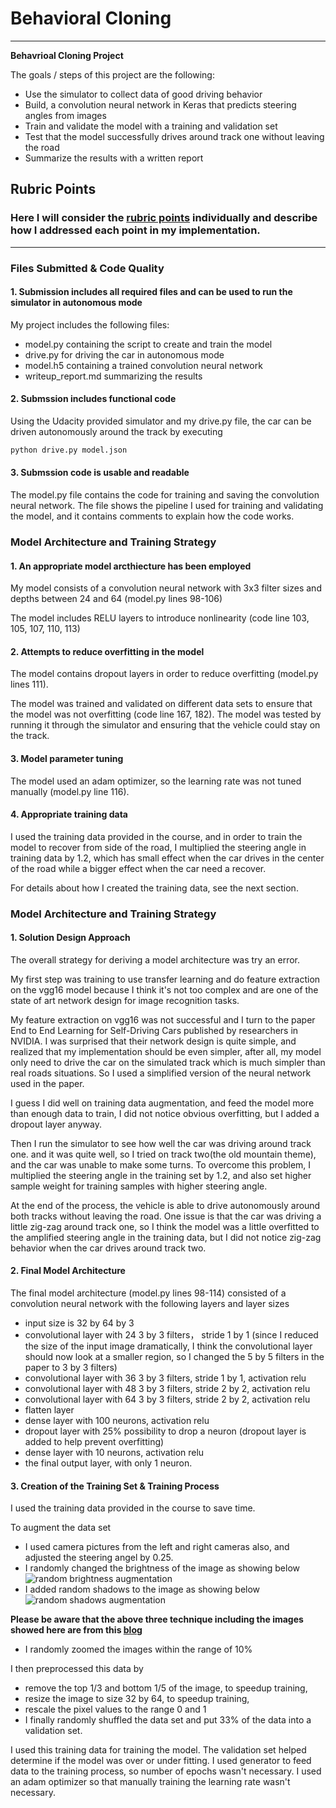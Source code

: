 # **Behavioral Cloning**


---

**Behavrioal Cloning Project**

The goals / steps of this project are the following:
* Use the simulator to collect data of good driving behavior
* Build, a convolution neural network in Keras that predicts steering angles from images
* Train and validate the model with a training and validation set
* Test that the model successfully drives around track one without leaving the road
* Summarize the results with a written report


[//]: # (Image References)

[image1]: ./examples/placeholder.png "Model Visualization"
[image2]: ./examples/placeholder.png "Grayscaling"
[image3]: ./examples/placeholder_small.png "Recovery Image"
[image4]: ./examples/placeholder_small.png "Recovery Image"
[image5]: ./examples/placeholder_small.png "Recovery Image"
[image6]: ./examples/placeholder_small.png "Normal Image"
[image7]: ./examples/placeholder_small.png "Flipped Image"

## Rubric Points
### Here I will consider the [rubric points](https://review.udacity.com/#!/rubrics/432/view) individually and describe how I addressed each point in my implementation.  

---
### Files Submitted & Code Quality

#### 1. Submission includes all required files and can be used to run the simulator in autonomous mode

My project includes the following files:
* model.py containing the script to create and train the model
* drive.py for driving the car in autonomous mode
* model.h5 containing a trained convolution neural network
* writeup_report.md  summarizing the results

#### 2. Submssion includes functional code
Using the Udacity provided simulator and my drive.py file, the car can be driven autonomously around the track by executing
```sh
python drive.py model.json
```

#### 3. Submssion code is usable and readable

The model.py file contains the code for training and saving the convolution neural network. The file shows the pipeline I used for training and validating the model, and it contains comments to explain how the code works.

### Model Architecture and Training Strategy

#### 1. An appropriate model arcthiecture has been employed

My model consists of a convolution neural network with 3x3 filter sizes and depths between 24 and 64 (model.py lines 98-106)

The model includes RELU layers to introduce nonlinearity (code line 103, 105, 107, 110, 113)

#### 2. Attempts to reduce overfitting in the model

The model contains dropout layers in order to reduce overfitting (model.py lines 111).

The model was trained and validated on different data sets to ensure that the model was not overfitting (code line 167, 182). The model was tested by running it through the simulator and ensuring that the vehicle could stay on the track.

#### 3. Model parameter tuning

The model used an adam optimizer, so the learning rate was not tuned manually (model.py line 116).

#### 4. Appropriate training data
I used the training data provided in the course, and in order to train the model to recover from side of the road, I multiplied the steering angle in training data by 1.2, which has small effect when the car drives in the center of the road while a bigger effect when the car need a recover.

For details about how I created the training data, see the next section.

### Model Architecture and Training Strategy

#### 1. Solution Design Approach

The overall strategy for deriving a model architecture was try an error.

My first step was training to use transfer learning and do feature extraction on the vgg16 model because I think it's not too complex and are one of the state of art network design for image recognition tasks.

My feature extraction on vgg16 was not successful and I turn to the paper End to End Learning for Self-Driving Cars published by researchers in NVIDIA. I was surprised that their network design is quite simple, and realized that my implementation should be even simpler, after all, my model only need to drive the car on the simulated track which is much simpler than real roads situations. So I used a simplified version of the neural network used in the paper.

 I guess I did well on training data augmentation, and feed the model more than enough data to train, I did not notice obvious overfitting, but I added a dropout layer anyway.


Then  I run the simulator to see how well the car was driving around track one. and it was quite well, so I tried on track two(the old mountain theme), and the car was unable to make some turns. To overcome this problem, I multiplied the steering angle in the training set by 1.2, and also set higher sample weight for training samples with higher steering angle.

At the end of the process, the vehicle is able to drive autonomously around both tracks without leaving the road. One issue is that the car was driving a little zig-zag around track one, so I think the model was a little overfitted to the amplified steering angle in the training data, but I did not notice zig-zag behavior when the car drives around track two.

#### 2. Final Model Architecture

The final model architecture (model.py lines 98-114) consisted of a convolution neural network with the following layers and layer sizes


-    input size is 32 by 64 by 3
-   convolutional layer with 24 3 by 3 filters， stride 1 by 1
    (since I reduced the size of the input image dramatically, I think the convolutional layer should now look at a smaller region, so I changed the 5 by 5 filters in the paper to 3 by 3 filters)
- convolutional layer with 36 3 by 3 filters, stride 1 by 1, activation relu
-  convolutional layer with 48 3 by 3 filters, stride 2 by 2, activation relu
-  convolutional layer with 64 3 by 3 filters, stride 2 by 2, activation relu
-  flatten layer
-  dense layer with 100 neurons, activation relu
-  dropout layer with 25% possibility to drop a neuron
(dropout layer is added to help prevent overfitting)
-  dense layer with 10 neurons, activation relu
-  the final output layer, with only 1 neuron.


#### 3. Creation of the Training Set & Training Process

I used the training data provided in the course to save time.

To augment the data set
- I used camera pictures from the left and right cameras also, and adjusted the steering angel by 0.25.
- I randomly changed the brightness of the image as showing below
![random brightness augmentation](https://cdn-images-1.medium.com/max/800/1*LTg_FFgMF1Tgw-dI93lgXw.png)
- I added random shadows to the image as showing below
![random shadows augmentation](https://cdn-images-1.medium.com/max/800/1*I5MyRkjrMc2ohpLL-VxJUA.png)

**Please be aware that the above three technique including the images showed here are from this [blog](https://chatbotslife.com/using-augmentation-to-mimic-human-driving-496b569760a9#.tfansn960)**


- I randomly zoomed the images within the range of 10%

I then preprocessed this data by
- remove the top 1/3 and bottom 1/5 of the image, to speedup training,
- resize the image to size 32 by 64, to speedup training,
- rescale the pixel values to the range 0 and 1
- I finally randomly shuffled the data set and put 33% of the data into a validation set.

I used this training data for training the model. The validation set helped determine if the model was over or under fitting. I used generator to feed data to the training process, so number of epochs wasn't necessary.  I used an adam optimizer so that manually training the learning rate wasn't necessary.
